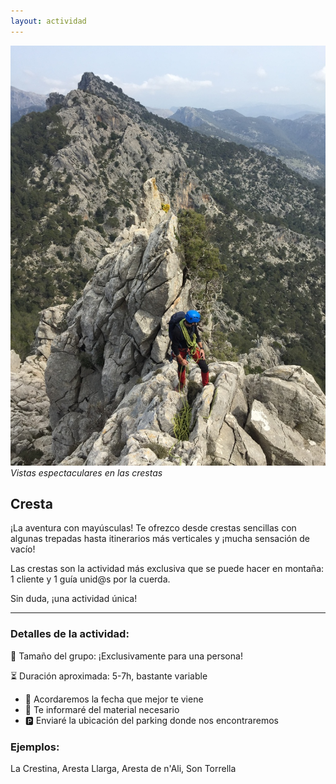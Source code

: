 ```yaml
---
layout: actividad
---
```


![Vistas espectaculares en las crestas](./../assets/img/cresta.jpg)
*Vistas espectaculares en las crestas*

## Cresta

¡La aventura con mayúsculas!
Te ofrezco desde crestas sencillas con algunas trepadas hasta itinerarios más verticales y ¡mucha sensación de vacío!

Las crestas son la actividad más exclusiva que se puede hacer en montaña: 1 cliente y 1 guía unid@s por la cuerda.

Sin duda, ¡una actividad única!

* * *

### Detalles de la actividad:<br>
👥 Tamaño del grupo: ¡Exclusivamente para una persona!

⏳ Duración aproximada: 5-7h, bastante variable

*	📅 Acordaremos la fecha que mejor te viene
*	🎒 Te informaré del material necesario
*	🅿️ Enviaré la ubicación del parking donde nos encontraremos

### Ejemplos:<br>
La Crestina, Aresta Llarga, Aresta de n'Ali, Son Torrella
